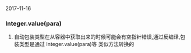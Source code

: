 2017-11-16

### Integer.value(para)
1. 自动包装类型在从容器中获取出来的时候可能会有空指针错误,通过反编译,包装类型是通过 Integer.value(para)等
	类似方法转换的